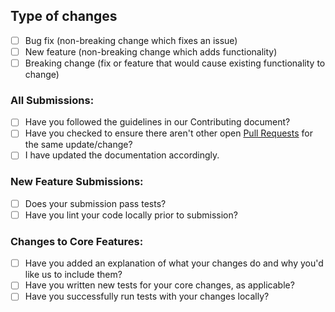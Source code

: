 ## Type of changes
* [ ] Bug fix (non-breaking change which fixes an issue)
* [ ] New feature (non-breaking change which adds functionality)
* [ ] Breaking change (fix or feature that would cause existing functionality to change)

### All Submissions:

* [ ] Have you followed the guidelines in our Contributing document?
* [ ] Have you checked to ensure there aren't other open [Pull Requests](/justeat/ts-jsonschema-builder/pullspulls) for the same update/change?
* [ ] I have updated the documentation accordingly.

### New Feature Submissions:

* [ ] Does your submission pass tests?
* [ ] Have you lint your code locally prior to submission?

### Changes to Core Features:

* [ ] Have you added an explanation of what your changes do and why you'd like us to include them?
* [ ] Have you written new tests for your core changes, as applicable?
* [ ] Have you successfully run tests with your changes locally?
